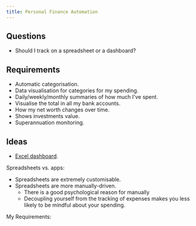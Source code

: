 ```yaml
---
title: Personal Finance Automation
---
```


## Questions
- Should I track on a spreadsheet or a dashboard?

## Requirements
- Automatic categorisation.
- Data visualisation for categories for my spending.
- Daily/weekly/monthly summaries of how much I've spent.
- Visualise the total in all my bank accounts.
- How my net worth changes over time.
- Shows investments value.
- Superannuation monitoring.

## Ideas

- [Excel dashboard](https://www.youtube.com/watch?v=MRtHNqafufg&ab_channel=MyOnlineTrainingHub).

Spreadsheets vs. apps:
- Spreadsheets are extremely customisable.
- Spreadsheets are more manually-driven. 
    - There is a good psychological reason for manually 
    - Decoupling yourself from the tracking of expenses makes you less likely to be mindful about your spending.

My Requirements:

